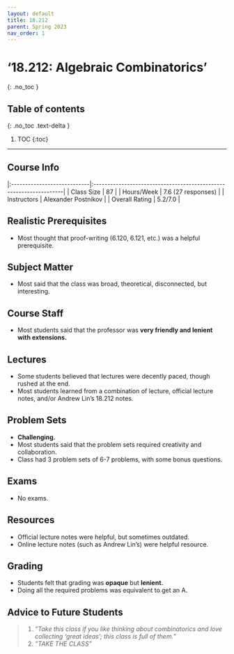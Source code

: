 ```yaml
---
layout: default
title: 18.212
parent: Spring 2023
nav_order: 1
---
```


# ‘18.212: Algebraic Combinatorics’
{: .no_toc }

## Table of contents
{: .no_toc .text-delta }

1. TOC
{:toc}

---

## Course Info

|:----------------------------|:-------------------------------------------------------------------|
| Class Size    		| 87                                                           		|
| Hours/Week        	| 7.6 (27 responses)                                          	| 
| Instructors         	| Alexander Postnikov	                                    	|
| Overall Rating	| 5.2/7.0						|

## Realistic Prerequisites
* Most thought that proof-writing (6.120, 6.121, etc.) was a helpful prerequisite. 


## Subject Matter
* Most said that the class was broad, theoretical, disconnected, but interesting.

## Course Staff
* Most students said that the professor was **very friendly and lenient with extensions.**

## Lectures
* Some students believed that lectures were decently paced, though rushed at the end.
* Most students learned from a combination of lecture, official lecture notes, and/or Andrew Lin’s 18.212 notes.

## Problem Sets
* **Challenging.**
* Most students said that the problem sets required creativity and collaboration.
* Class had 3 problem sets of 6-7 problems, with some bonus questions.

## Exams
* No exams.

## Resources
* Official lecture notes were helpful, but sometimes outdated. 
* Online lecture notes (such as Andrew Lin’s) were helpful resource.

## Grading
* Students felt that grading was **opaque** but **lenient.**
* Doing all the required problems was equivalent to get an A.

## Advice to Future Students
> 1. *”Take this class if you like thinking about combinatorics and love collecting ‘great ideas’;
this class is full of them.”* 
> 2. *”TAKE THE CLASS”*
